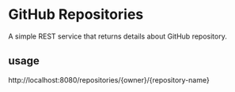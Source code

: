 # GitHub Repositories
A simple REST service that returns details about GitHub repository.

## usage
http://localhost:8080/repositories/{owner}/{repository-name}
